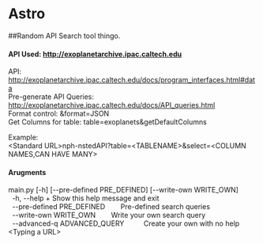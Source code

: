 # Astro
##Random API Search tool thingo. 

#### API Used: http://exoplanetarchive.ipac.caltech.edu
API:                        http://exoplanetarchive.ipac.caltech.edu/docs/program_interfaces.html#data<br>
Pre-generate API Queries:   http://exoplanetarchive.ipac.caltech.edu/docs/API_queries.html<br>
Format control:             &format=JSON<br>
Get Columns for table:      table=exoplanets&getDefaultColumns<br>


Example:<br>
    \<Standard URL\>nph-nstedAPI?table=\<TABLENAME\>&select=\<COLUMN NAMES,CAN HAVE MANY\><br>
    
    
#### Arugments
main.py [-h] [--pre-defined PRE_DEFINED] [--write-own WRITE_OWN]<br>
&nbsp;&nbsp;-h, --help 				+  Show this help message and exit<br>
&nbsp;&nbsp;--pre-defined PRE_DEFINED &nbsp;&nbsp;&nbsp;&nbsp;&nbsp;&nbsp;  Pre-defined search queries<br>
&nbsp;&nbsp;--write-own WRITE_OWN &nbsp;&nbsp;&nbsp;&nbsp;&nbsp;&nbsp;  Write your own search query<br>
&nbsp;&nbsp;--advanced-q ADVANCED_QUERY &nbsp;&nbsp;&nbsp;&nbsp;&nbsp;&nbsp;&nbsp;&nbsp;  Create your own with no help 
\<Typing a URL\><br> 

